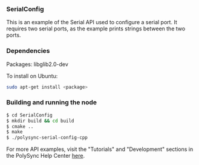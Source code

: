 ### SerialConfig

This is an example of the Serial API used to configure a serial port.
It requires two serial ports, as the example prints strings between the two ports.

### Dependencies

Packages: libglib2.0-dev

To install on Ubuntu:

```bash
sudo apt-get install <package>
```

### Building and running the node

```bash
$ cd SerialConfig 
$ mkdir build && cd build
$ cmake ..
$ make
$ ./polysync-serial-config-cpp
```

For more API examples, visit the "Tutorials" and "Development" sections in the PolySync Help Center [here](https://help.polysync.io/articles/).
